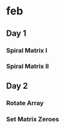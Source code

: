 # feb

## Day 1

### Spiral Matrix I
### Spiral Matrix II

## Day 2

### Rotate Array
### Set Matrix Zeroes
